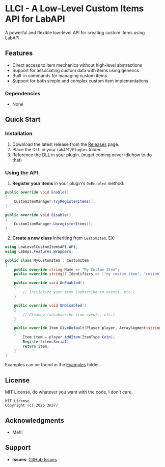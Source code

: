 # LLCI - A Low-Level Custom Items API for LabAPI
A powerful and flexible low-level API for creating custom items using LabAPI.

## Features
 - Direct access to item mechanics without high-level abstractions
 - Support for associating custom data with items using generics
 - Built-in commands for managing custom items
 - Support for both simple and complex custom item implementations

### Dependencies
 - None

## Quick Start

### Installation
1. Download the latest release from the [Releases](https://github.com/3m377/LowLevelCustomItems/releases) page.
2. Place the DLL in your `LabAPI/Plugins` folder.
3. Reference the DLL in your plugin. (nuget coming never idk how to do that)

### Using the API
1. **Register your items** in your plugin's `OnEnabled` method:
```csharp
public override void Enable()
{
    CustomItemManager.TryRegisterItems();
}

public override void Disable()
{
    CustomItemManager.UnregisterItems();
}
```

2. **Create a new class** inheriting from `CustomItem`. EX:
```csharp
using LowLevelCustomItemsAPI.API;
using LabApi.Features.Wrappers;

public class MyCustomItem : CustomItem
{
    public override string Name => "My Custom Item";
    public override string[] Identifiers => ["my custom item", "custom item"];

    public override void OnEnabled()
    {
        // Initialize your item (subscribe to events, etc.)
    }

    public override void OnDisabled()
    {
        // Cleanup (unsubscribe from events, etc.)
    }

    public override Item GiveDefault(Player player, ArraySegment<string> args, object data)
    {
        Item item = player.AddItem(ItemType.Coin);
        Register(item.Serial);
        return item;
    }
}
```

Examples can be found in the [Examples](Examples) folder.

## License
MIT License, do whatever you want with the code, I don't care.

```
MIT License
Copyright (c) 2025 3m377
```

## Acknowledgments
 - Me!!!

## Support
 - **Issues**: [GitHub Issues](https://github.com/your-repo/issues)